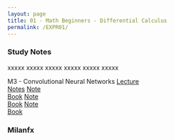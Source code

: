 ```yaml
---
layout: page
title: 01 - Math Beginners - Differential Calculus
permalink: /EXPR01/
---
```


<h3>Study Notes</h3>

xxxxx xxxxx xxxxx xxxxx xxxxx xxxxx

<div>
  <span class="note">M3 - Convolutional Neural Networks</span>
  <a href="/03-MSDS-Courses/MSDS01/M1/" class="icon">Lecture<br>Notes</a>
  <a href="/03-MSDS-Courses/MSDS01/M2/" class="icon">Note<br>Book</a>
  <a href="/03-MSDS-Courses/MSDS01/M2/" class="icon">Note<br>Book</a>
  <a href="/03-MSDS-Courses/MSDS01/M2/" class="icon">Note<br>Book</a>
</div>

<h3>Milanfx</h3>